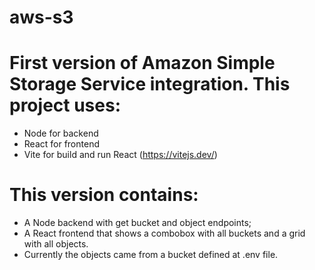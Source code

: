 # aws-s3
# First version of Amazon Simple Storage Service integration. This project uses:
* Node for backend
* React for frontend
* Vite for build and run React (https://vitejs.dev/)

# This version contains:
* A Node backend with get bucket and object endpoints;
* A React frontend that shows a combobox with all buckets and a grid with all objects.
* Currently the objects came from a bucket defined at .env file.
